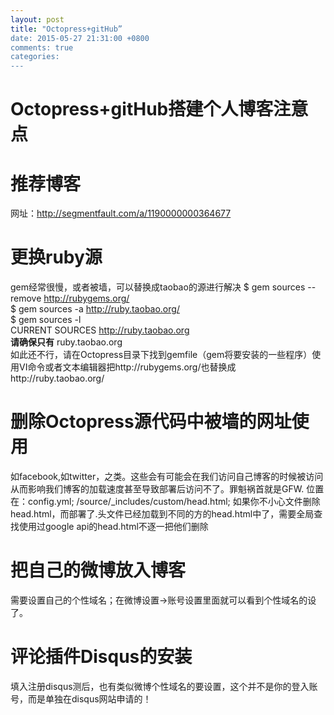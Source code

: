 ```yaml
---
layout: post
title: "Octopress+gitHub”
date: 2015-05-27 21:31:00 +0800
comments: true
categories: 
---
```

# Octopress+gitHub搭建个人博客注意点

# 推荐博客
网址：<http://segmentfault.com/a/1190000000364677>

# 更换ruby源
gem经常很慢，或者被墙，可以替换成taobao的源进行解决
$ gem sources --remove http://rubygems.org/  
$ gem sources -a http://ruby.taobao.org/  
$ gem sources -l  
 CURRENT SOURCES 
  http://ruby.taobao.org  
**请确保只有** ruby.taobao.org  
如此还不行，请在Octopress目录下找到gemfile（gem将要安装的一些程序）使用VI命令或者文本编辑器把http://rubygems.org/也替换成http://ruby.taobao.org/ 
# 删除Octopress源代码中被墙的网址使用
如facebook,如twitter，之类。这些会有可能会在我们访问自己博客的时候被访问从而影响我们博客的加载速度甚至导致部署后访问不了。罪魁祸首就是GFW.
位置在：config.yml; /source/_includes/custom/head.html;
如果你不小心文件删除head.html，而部署了.头文件已经加载到不同的方的head.html中了，需要全局查找使用过google api的head.html不逐一把他们删除
# 把自己的微博放入博客
需要设置自己的个性域名；在微博设置->账号设置里面就可以看到个性域名的设了。
# 评论插件Disqus的安装
填入注册disqus测后，也有类似微博个性域名的要设置，这个并不是你的登入账号，而是单独在disqus网站申请的！
